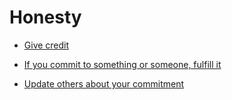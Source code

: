 # Honesty


 - [Give credit](../Give%20credit/index.md)
    
 - [If you commit to something or someone, fulfill it](../If%20you%20commit%20to%20something%20or%20someone,%20fulfill%20it/index.md)
    
 - [Update others about your commitment](../Update%20others%20about%20your%20commitment/index.md)
    
